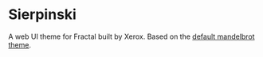 # Sierpinski 

A web UI theme for Fractal built by Xerox. Based on the [default mandelbrot theme](https://github.com/frctl/mandelbrot).
